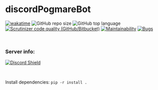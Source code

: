 # discordPogmareBot

[![wakatime](https://wakatime.com/badge/github/BonHowi/discordBot.svg)](https://wakatime.com/badge/github/BonHowi/discordBot) 
![GitHub repo size](https://img.shields.io/github/repo-size/BonHowi/discordPogmareBot) 
![GitHub top language](https://img.shields.io/github/languages/top/BonHowi/discordPogmareBot) 
[![Scrutinizer code quality (GitHub/Bitbucket)](https://img.shields.io/scrutinizer/quality/g/BonHowi/discordPogmareBot)](https://scrutinizer-ci.com/g/BonHowi/discordPogmareBot/reports/)
[![Maintainability](https://api.codeclimate.com/v1/badges/21f9778f27d5853ff976/maintainability)](https://codeclimate.com/github/BonHowi/discordPogmareBot/maintainability)
[![Bugs](https://sonarcloud.io/api/project_badges/measure?project=BonHowi_discordPogmareBot&metric=bugs)](https://sonarcloud.io/dashboard?id=BonHowi_discordPogmareBot)

[comment]: <![GitHub repo file count](https://img.shields.io/github/directory-file-count/BonHowi/discordPogmareBot)>

<br />

### Server info:   
[![Discord Shield](https://discordapp.com/api/guilds/871434324023599155/widget.png?style=shield)](https://discord.gg/Kt35Jtc5nT)


<br />

 
Install dependencies:
`pip -r install .`

